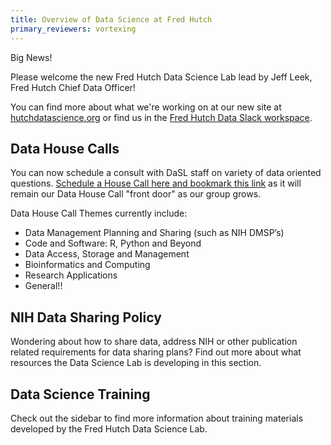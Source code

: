 ```yaml
---
title: Overview of Data Science at Fred Hutch
primary_reviewers: vortexing
---
```

Big News!  

Please welcome the new Fred Hutch Data Science Lab lead by Jeff Leek, Fred Hutch Chief Data Officer!

You can find more about what we're working on at our new site at [hutchdatascience.org](https://hutchdatascience.org/) or find us in the [Fred Hutch Data Slack workspace](https://hutchdatascience.org/joinslack/). 

## Data House Calls
You can now schedule a consult with DaSL staff on variety of data oriented questions. [Schedule a House Call here and bookmark this link](https://hutchdatascience.org/datahousecalls/) as it will remain our Data House Call "front door" as our group grows.

Data House Call Themes currently include:
- Data Management Planning and Sharing (such as NIH DMSP’s)
- Code and Software: R, Python and Beyond
- Data Access, Storage and Management
- Bioinformatics and Computing
- Research Applications
- General!! 


## NIH Data Sharing Policy
Wondering about how to share data, address NIH or other publication related requirements for data sharing plans?  Find out more about what resources the Data Science Lab is developing in this section.  


## Data Science Training
Check out the sidebar to find more information about training materials developed by the Fred Hutch Data Science Lab.  
